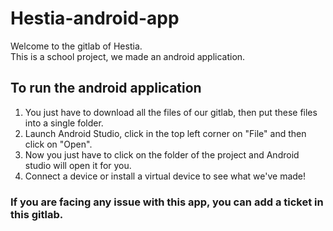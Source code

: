 # Hestia-android-app

Welcome to the gitlab of Hestia.  
This is a school project, we made an android application.

## To run the android application 

1. You just have to download all the files of our gitlab, then put these files into a single folder.
2. Launch Android Studio, click in the top left corner on "File" and then click on "Open".
3. Now you just have to click on the folder of the project and Android studio will open it for you.
4. Connect a device or install a virtual device to see what we've made!  


### If you are facing any issue with this app, you can add a ticket in this gitlab.

